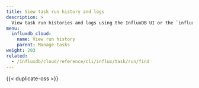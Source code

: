 ```yaml
---
title: View task run history and logs
description: >
  View task run histories and logs using the InfluxDB UI or the `influx` CLI.
menu:
  influxdb_cloud:
    name: View run history
    parent: Manage tasks
weight: 203
related:
  - /influxdb/cloud/reference/cli/influx/task/run/find
---
```


{{< duplicate-oss >}}
